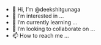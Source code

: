 - 👋 Hi, I’m @deekshitgunaga
- 👀 I’m interested in ...
- 🌱 I’m currently learning ...
- 💞️ I’m looking to collaborate on ...
- 📫 How to reach me ...

<!---
deekshitgunaga/deekshitgunaga is a ✨ special ✨ repository because its `README.md` (this file) appears on your GitHub profile.
You can click the Preview link to take a look at your changes.
--->
